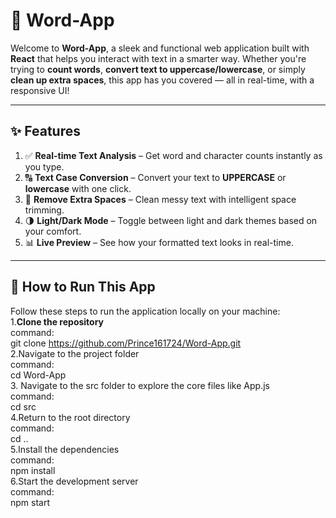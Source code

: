 # 📘 Word-App

Welcome to **Word-App**, a sleek and functional web application built with **React** that helps you interact with text in a smarter way. Whether you're trying to **count words**, **convert text to uppercase/lowercase**, or simply **clean up extra spaces**, this app has you covered — all in real-time, with a responsive UI!

---

## ✨ Features

1. ✅ **Real-time Text Analysis** – Get word and character counts instantly as you type.  
2. 🔠 **Text Case Conversion** – Convert your text to **UPPERCASE** or **lowercase** with one click.  
3. 🧹 **Remove Extra Spaces** – Clean messy text with intelligent space trimming.  
4. 🌗 **Light/Dark Mode** – Toggle between light and dark themes based on your comfort.  
5. 📊 **Live Preview** – See how your formatted text looks in real-time.

---

## 🚀 How to Run This App

Follow these steps to run the application locally on your machine:  
1.**Clone the repository**  
   command:  
   git clone https://github.com/Prince161724/Word-App.git  
2.Navigate to the project folder   
  command:  
  cd Word-App  
3. Navigate to the src folder to explore the core files like App.js  
   command:  
   cd src   
4.Return to the root directory  
  command:  
  cd ..  
5.Install the dependencies  
  command:  
  npm install  
6.Start the development server  
  command:  
  npm start  
  



  
  

  


 
  
